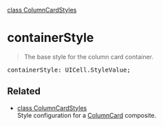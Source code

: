 [class ColumnCardStyles](ColumnCardStyles.md)

# containerStyle

> The base style for the column card container.

<pre class="docgen_signature">containerStyle: UICell.StyleValue;</pre>

## Related

- [<!--{ref:class}-->class ColumnCardStyles](ColumnCardStyles.md) \
    Style configuration for a [ColumnCard](ColumnCard.md) composite.
